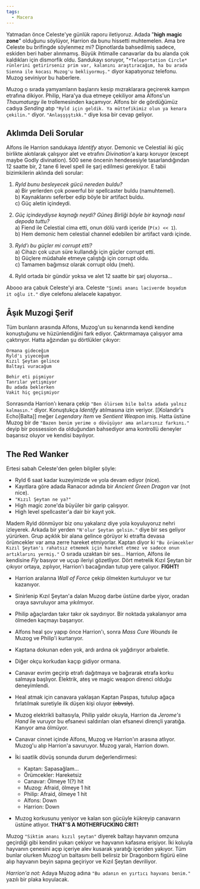 ```yaml
---  
tags:  
  - Macera  
---  
```

  
Yatmadan önce Celeste'ye günlük raporu iletiyoruz. Adada "**high magic zone**" olduğunu söylüyor, Harrion da bunu hissetti muhtemelen. Ama bre Celeste bu brifingde söylenmez mi? Dipnotlarda bahsedilmiş sadece, eskiden beri haber alınmamış. Büyük ihtimalle canavarlar da bu alanda çok kaldıkları için dismorfik oldu. Sandukayı soruyor, "`*Teleportation Circle* rünlerini getirirseniz prim var, kalanını araştıracağım, ha bu arada Sienna ile kocası Muzog'u bekliyormuş."` diyor kapatıyoruz telefonu. Muzog seviniyor bu haberlere.  
  
Muzog o sırada yamyamların başlarını kesip mızraklarara geçirerek kampın etrafına dikiyor. Philip, Hara'ya dua etmeye çekiliyor ama Alfons'un *Thaumaturgy* ile trollemesinden kaçamıyor. Alfons bir de gördüğümüz cadıya *Sending* atıp `"Ryld için geldik. Ya müttefikimiz olun ya kenara çekilin."` diyor. `"Anlaşşşştıkk."` diye kısa bir cevap geliyor.  
## Aklımda Deli Sorular  
Alfons ile Harrion sandukaya *Identify* atıyor. Demonic ve Celestial iki güç birlikte akıtılarak çalışıyor alet ve etrafını *Divination*'a karşı koruyor (except maybe Godly divination). 500 sene öncenin hendesesiyle tasarlandığından 12 saatte bir, 2 tane 6 level spell ile şarj edilmesi gerekiyor. E tabii bizimkilerin aklında deli sorular:  
  
1) *Ryld bunu besleyecek gücü nereden buldu?*  
	a) Bir yerlerden çok powerful bir spellcaster buldu (namuhtemel).  
	b) Kaynaklarını seferber edip böyle bir artifact buldu.  
	c) Güç aletin içindeydi.  
  
2) *Güç içindeydiyse kaynağı neydi? Güneş Birliği böyle bir kaynağı nasıl depoda tuttu?*  
	a) Fiend ile Celestial cima etti, onun dölü vardı içeride (`P(x) << 1`).  
	b) Hem demonic hem celestial channel edebilen bir artifact vardı içinde.  
  
3) *Ryld'ı bu güçler mi corrupt etti?*  
	a) Cihazı çok uzun süre kullandığı için güçler corrupt etti.  
	b) Güçlere müdahale etmeye çalıştığı için corrupt oldu.  
	c) Tamamen bağımsız olarak corrupt oldu (meh).  
  
4) Ryld ortada bir gündür yoksa ve alet 12 saatte bir şarj oluyorsa...  
  
Abooo ara çabuk Celeste'yi ara. Celeste `"Şimdi ananı laciverde boyadım it oğlu it."` diye celefonu alelacele kapatıyor.  
## Âşık Muzogi Şerif  
Tüm bunların arasında Alfons, Muzog'un su kenarında kendi kendine konuştuğunu ve hüzünlendiğini fark ediyor. Çaktırmamaya çalışıyor ama çaktırıyor. Hatta ağzından şu dörtlükler çıkıyor:  
```  
Ormana gideceğım  
Ryld'ı yiyeceğum  
Kızıl Şeytan gelince  
Baltayi vuracağum  
  
Behir eti pişmiyor  
Tanrılar yetişmiyor  
Bu adada beklerken  
Vakit hiç geçişmiyor  
```  
Sonrasında Harrion'ı kenara çekip `"Ben ölürsem bile balta adada yalnız kalmasın."` diyor. Konuştukça *Identify* atılmasına izin veriyor. [[Kolandir's Echo|Balta]] meğer *Legendary Item* ve *Sentient Weapon* imiş. Hatta üstüne Muzog bir de `"Bazen benim yerime o dövüşüyor ama anlarsınız farkını."` deyip bir possession da olduğundan bahsediyor ama kontrollü deneyler başarısız oluyor ve kendisi bayılıyor.  
## The Red Wanker  
  
Ertesi sabah Celeste'den gelen bilgiler şöyle:  

- Ryld 6 saat kadar kuzeyimizde ve yola devam ediyor (nice).  
- Kayıtlara göre adada Ranacor adında bir *Ancient Green Dragon* var (not nice).  
- `"Kızıl Şeytan ne ya?"`  
- High magic zone'da büyüler bir garip çalışıyor.  
- High level spellcaster'a dair bir kayıt yok.  
  
Madem Ryld dönmüyor biz onu yakalarız diye yola koyuluyoruz nehri izleyerek. Arkada bir yerden `"N'olur Şeytan gelsin."` diye bir ses geliyor yürürken. Grup açıklık bir alana gelince görüyor ki etrafta devasa örümcekler var ama zerre hareket etmiyorlar. Kaptan diyor ki `"Bu örümcekler Kızıl Şeytan'ı rahatsız etmemek için hareket etmez ve sadece onun artıklarını yermiş."` O sırada uzaktan bir ses... Harrion, Alfons ile kendisine *Fly* basıyor ve uçup ileriyi gözetliyor. Dört metrelik Kızıl Şeytan bir çıkıyor ortaya, zıplıyor, Harrion'ı bacağından tutup yere çalıyor. **FIGHT!**  

- Harrion aralarına *Wall of Force* çekip ölmekten kurtuluyor ve tur kazanıyor.  
- Sinirlenip Kızıl Şeytan'a dalan Muzog darbe üstüne darbe yiyor, oradan oraya savruluyor ama yıkılmıyor.  
- Philip ağaçlardan takır takır ok saydırıyor. Bir noktada yakalanıyor ama ölmeden kaçmayı başarıyor.  
- Alfons heal şov yapıp önce Harrion'ı, sonra *Mass Cure Wounds* ile Muzog ve Philip'i kurtarıyor.  
- Kaptana dokunan eden yok, ardı ardına ok yağdırıyor arbaletle.  
- Diğer okçu korkudan kaçıp gidiyor ormana.  
- Canavar evrim geçirip etrafı dağıtmaya ve bağırarak etrafa korku salmaya başlıyor. Elektrik, ateş ve magic weapon direnci olduğu deneyimlendi.  
- Heal atmak için canavara yaklaşan Kaptan Paspas, tutulup ağaça fırlatılmak suretiyle ilk düşen kişi oluyor ~~(obvsly)~~.  
- Muzog elektrikli baltasıyla, Philip yaldır okuyla, Harrion da *Jerome's Hand* ile vuruyor bu efsanevi saldırıları olan efsanevi dirençli yaratığa. Kanıyor ama ölmüyor.  
- Canavar cinnet içinde Alfons, Muzog ve Harrion'ın arasına atlıyor. Muzog'u alıp Harrion'a savuruyor. Muzog yaralı, Harrion down.  
- İki saatlik dövüş sonunda durum değerlendirmesi:  
	- Kaptan: Sapasağlam...  
	- Örümcekler: Hareketsiz  
	- Canavar: Ölmeye 1(?) hit  
	- Muzog: Afraid, ölmeye 1 hit  
	- Philip: Afraid, ölmeye 1 hit  
	- Alfons: Down  
	- Harrion: Down  

- Muzog korkusunu yeniyor ve kalan son gücüyle kükreyip canavarın üstüne atlıyor. **THAT'S A MOTHERFUCKING CRIT!**  
  
Muzog `"Siktim ananı kızıl şeytan"` diyerek baltayı hayvanın omzuna geçirdiği gibi kendini yukarı çekiyor ve hayvanın kafasına erişiyor. İki koluyla hayvanın çenesini açıp içeriye alev kusarak yaratığı içeriden yakıyor. Tüm bunlar olurken Muzog'un baltasını belli belirsiz bir Dragonborn figürü eline alıp hayvanın beyin sapına geçiriyor ve Kızıl Şeytan devriliyor.  
  
*Harrion'a not:* Adaya Muzog adına `"Bu adanın en yırtıcı hayvanı benim."` yazılı bir plaka koyulacak.